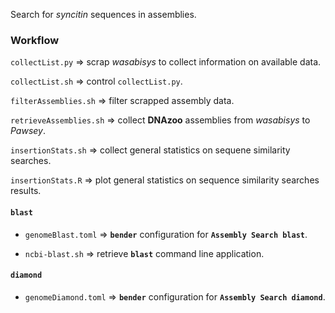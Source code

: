 Search for _syncitin_ sequences in assemblies.

### Workflow

`collectList.py` => scrap _wasabisys_ to collect information on available data.

`collectList.sh` => control `collectList.py`.

`filterAssemblies.sh` => filter scrapped assembly data.

`retrieveAssemblies.sh` => collect **DNAzoo** assemblies from _wasabisys_ to _Pawsey_.

`insertionStats.sh` => collect general statistics on sequene similarity searches.

`insertionStats.R` => plot general statistics on sequence similarity searches results.

#### `blast`

- `genomeBlast.toml` => **`bender`** configuration for **`Assembly Search blast`**.

- `ncbi-blast.sh` => retrieve **`blast`** command line application.

#### `diamond`

- `genomeDiamond.toml` => **`bender`** configuration for **`Assembly Search diamond`**.
